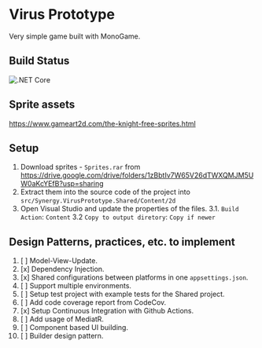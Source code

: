 # Virus Prototype
Very simple game built with MonoGame.

## Build Status
![.NET Core](https://github.com/StanislavChankov/virus-prototype/workflows/.NET%20Core/badge.svg)

## Sprite assets
https://www.gameart2d.com/the-knight-free-sprites.html

## Setup
1. Download sprites - `Sprites.rar` from https://drive.google.com/drive/folders/1zBbtIv7W65V26dTWXQMJM5UW0aKcYEfB?usp=sharing
2. Extract them into the source code of the project into `src/Synergy.VirusPrototype.Shared/Content/2d`
3. Open Visual Studio and update the properties of the files.
3.1. `Build Action`: `Content`
3.2 `Copy to output diretory`: `Copy if newer`

## Design Patterns, practices, etc. to implement
1. [ ] Model-View-Update.
2. [x] Dependency Injection.
3. [x] Shared configurations between platforms in one `appsettings.json`.
4. [ ] Support multiple environments.
5. [ ] Setup test project with example tests for the Shared project.
6. [ ] Add code coverage report from CodeCov.
7. [x] Setup Continuous Integration with Github Actions.
8. [ ] Add usage of MediatR.
9. [ ] Component based UI building.
10. [ ] Builder design pattern.
